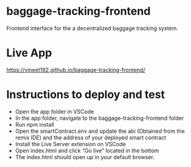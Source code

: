 # baggage-tracking-frontend
Frontend interface for the a decentralized baggage tracking system.

# Live App
https://vineet192.github.io/baggage-tracking-frontend/

# Instructions to deploy and test
* Open the app folder in VSCode
* In the app folder, navigate to the baggage-tracking-frontend folder
* Run npm install
* Open the smartContract.env and update the abi (Obtained from the remix IDE)
and the address of your deployed smart contract
* Install the Live Server extension on VSCode
* Open index.html and click “Go live” located in the bottom
* The index.html should open up in your default browser.

